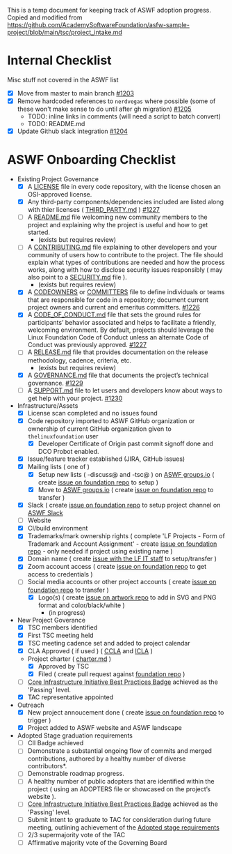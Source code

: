 
This is a temp document for keeping track of ASWF adoption progress.
Copied and modified from
https://github.com/AcademySoftwareFoundation/asfw-sample-project/blob/main/tsc/project_intake.md

# Internal Checklist

Misc stuff not covered in the ASWF list

- [X] Move from master to main branch [#1203](/../../issues/1203)
- [X] Remove hardcoded references to `nerdvegas` where possible (some of these won't make sense to do until after gh migration) [#1205](/../../issues/1205)
  - TODO: inline links in comments (will need a script to batch convert)
  - TODO: README.md
- [X] Update Github slack integration [#1204](/../../issues/1204)

# ASWF Onboarding Checklist
- Existing Project Governance
  - [X] A [LICENSE](../LICENSE) file in every code repository, with the license chosen an OSI-approved license.
  - [X] Any third-party components/dependencies included are listed along with thier licenses ( [THIRD_PARTY.md](../THIRD_PARTY.md) ) [#1227](/../../issues/1227)
  - [ ] A [README.md](../README.md) file welcoming new community members to the project and explaining why the project is useful and how to get started.
    - (exists but requires review)
  - [ ] A [CONTRIBUTING.md](../CONTRIBUTING.md) file explaining to other developers and your community of users how to contribute to the project. The file should explain what types of contributions are needed and how the process works, along with how to disclose security issues responsibly ( may also point to a [SECURITY.md](../SECURITY.md) file ).
    - (exists but requires review)
  - [X] A [CODEOWNERS](../CODEOWNERS) or [COMMITTERS](../COMMITERS.csv) file to define individuals or teams that are responsible for code in a repository; document current project owners and current and emeritus committers. [#1226](/../../issues/1226)
  - [X] A [CODE_OF_CONDUCT.md](../CODE_OF_CONDUCT.md) file that sets the ground rules for participants’ behavior associated and helps to facilitate a friendly, welcoming environment. By default, projects should leverage the Linux Foundation Code of Conduct unless an alternate Code of Conduct was previously approved. [#1227](/../../issues/1227)
  - [ ] A [RELEASE.md](process/release.md) file that provides documentation on the release methodology, cadence, criteria, etc.
    - (exists but requires review)
  - [X] A [GOVERNANCE.md](../GOVERNANCE.md) file that documents the project’s technical governance. [#1229](/../../issues/1229)
  - [ ] A [SUPPORT.md](../SUPPORT.md) file to let users and developers know about ways to get help with your project. [#1230](/../../issues/1230)
- Infrastructure/Assets
  - [X] License scan completed and no issues found 
  - [X] Code repository imported to ASWF GitHub organization or ownership of current GitHub organization given to `thelinuxfoundation` user
    - [X] Developer Certificate of Origin past commit signoff done and DCO Probot enabled.
  - [X] Issue/feature tracker established (JIRA, GitHub issues)
  - [X] Mailing lists ( one of )
    - [X] Setup new lists ( -discuss@ and -tsc@ ) on [ASWF groups.io](https://lists.aswf.io) ( create [issue on foundation repo](https://github.com/AcademySoftwareFoundation/foundation/issues/new) to setup )
    - [X] Move to [ASWF groups.io](https://lists.aswf.io) ( create [issue on foundation repo](https://github.com/AcademySoftwareFoundation/foundation/issues/new) to transfer )
  - [X] Slack ( create [issue on foundation repo](https://github.com/AcademySoftwareFoundation/foundation/issues/new) to setup project channel on [ASWF Slack](https://slack.aswf.io)
  - [ ] Website
  - [X] CI/build environment
  - [X] Trademarks/mark ownership rights ( complete 'LF Projects - Form of Trademark and Account Assignment' - create [issue on foundation repo](https://github.com/AcademySoftwareFoundation/foundation/issues/new) - only needed if project using existing name )
  - [X] Domain name ( create [issue with the LF IT staff](https://jira.linuxfoundation.org/plugins/servlet/theme/portal/2/group/19) to setup/transfer )
  - [X] Zoom account access ( create [issue on foundation repo](https://github.com/AcademySoftwareFoundation/foundation/issues/new) to get access to credentials )
  - [ ] Social media accounts or other project accounts ( create [issue on foundation repo](https://github.com/AcademySoftwareFoundation/foundation/issues/new) to transfer )
    - [X] Logo(s)   ( create [issue on artwork repo](https://github.com/AcademySoftwareFoundation/artwork/issues/new) to add in SVG and PNG format and color/black/white )
      - (in progress)
- New Project Goverance
  - [X] TSC members identified
  - [X] First TSC meeting held
  - [X] TSC meeting cadence set and added to project calendar
  - [x] CLA Approved ( if used ) ( [CCLA](ccla.md) and [ICLA](icla.md) )
  - Project charter ( [charter.md](charter.md) )
    - [x] Approved by TSC
    - [x] Filed ( create pull request against [foundation repo](https://github.com/AcademySoftwareFoundation/foundation) )
  - [ ] [Core Infrastructure Initiative Best Practices Badge](https://bestpractices.coreinfrastructure.org/) achieved as the 'Passing' level.
  - [X] TAC representative appointed
- Outreach
  - [X] New project annoucement done ( create [issue on foundation repo](https://github.com/AcademySoftwareFoundation/foundation/issues/new) to trigger )
  - [X] Project added to ASWF website and ASWF landscape
- Adopted Stage graduation requirements
  - [ ] CII Badge   achieved
  - [ ] Demonstrate a substantial ongoing flow of commits and merged contributions, authored by a healthy number of diverse contributors*.
  - [ ] Demonstrable roadmap progress.
  - [ ] A healthy number of public adopters that are identified within the project ( using an ADOPTERS file or showcased on the project’s website ).
  - [ ] [Core Infrastructure Initiative Best Practices Badge](https://bestpractices.coreinfrastructure.org/) achieved as the 'Passing' level.
  - [ ] Submit intent to graduate to TAC for consideration during future meeting, outlining achievement of the [Adopted stage requirements](https://tac.aswf.io/process/lifecycle.html#adopted-stage)
  - [ ] 2/3 supermajority vote of the TAC
  - [ ] Affirmative majority vote of the Governing Board
